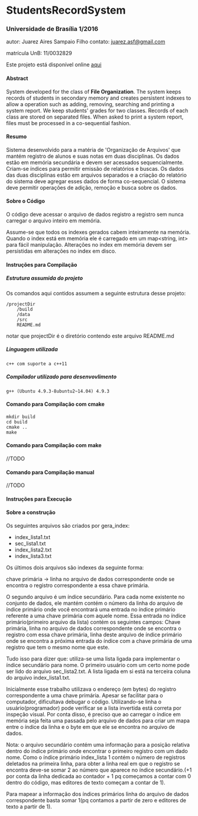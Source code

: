 ﻿# StudentsRecordSystem

### Universidade de Brasília 1/2016

autor: Juarez Aires Sampaio Filho  contato: juarez.asf@gmail.com

matrícula UnB: 11/0032829

Este projeto está disponível online [aqui](https://github.com/JuarezASF/StudentsRecordSystem "github do autor")


#### Abstract

System developed for the class of **File Organization**.
The system keeps records of students in secondary memory and creates persistent indexes
to allow a operation such as adding, removing,
searching and printing a system report. We keep students' grades for
two classes. Records of each class are stored on separated files.
When asked to print a system report, files must be processed in a 
co-sequential fashion.


#### Resumo

Sistema desenvolvido para a matéria de 'Organização de Arquivos' que
mantém registro de alunos e suas notas em duas disciplinas. Os dados
estão em memória secundária e devem ser acessados sequencialmente.
Criam-se índices para permitir emissão de relatórios e buscas. Os
dados das duas disciplinas estão em arquivos separados e a criação do
relatório do sistema deve agregar esses dados de forma co-sequencial.
O sistema deve permitir operações de adição, remoção e busca sobre os
dados.

#### Sobre o Código

O código deve acessar o arquivo de dados registro a registro sem nunca carregar o arquivo inteiro em memória.

Assume-se que todos os indexes gerados cabem inteiramente na memória. Quando o index está em memória ele é 
carregado em um map<string, int> para fácil manipulação. Alterações no index em memória devem ser persistidas
em alterações no index em disco.


#### Instruções para Compilação

##### Estrutura assumida do projeto

Os comandos aqui contidos assumem a seguinte estrutura desse projeto:

    /projectDir
        /build
        /data
        /src
        README.md

notar que projectDir é o diretório contendo este arquivo README.md


##### Linguagem utilizada

    c++ com suporte a c++11

##### Compilador utilizado para desenvovlimento

    g++ (Ubuntu 4.9.3-8ubuntu2~14.04) 4.9.3


#### Comando para Compilação com cmake

    mkdir build
    cd build
    cmake ..
    make

#### Comando para Compilação com make

//TODO
    
#### Comando para Compilação manual

//TODO

#### Instruções para Execução

#### Sobre a construção

Os seguintes arquivos são criados por gera_index:

* index_lista1.txt
* sec_lista1.txt
* index_lista2.txt
* index_lista3.txt

Os últimos dois arquivos são indexes da seguinte forma:

  chave primária -> linha no arquivo de dados correspondente onde se encontra o registro
   correspondente a essa chave primária.
   
O segundo arquivo é um índice secundário. Para cada nome existente no conjunto de dados, ele
mantém contém o número da linha do arquivo de índice primário onde você encontrará uma entrada
no índice primário referente a uma chave primária com aquele nome. Essa entrada no índice 
primário(primeiro arquivo da lista) contém os seguintes campos:
Chave primária, linha no arquivo de dados correspondente onde se encontra o registro 
com essa chave primária, linha deste arquivo de índice primário onde se encontra a próxima 
entrada do índice com a chave primária de uma registro que tem o mesmo nome que este.

Tudo isso para dizer que: utiliza-se uma lista ligada para implementar o índice secundário
para nome. O primeiro usuário com um certo nome pode ser lido do arquivo sec_lista2.txt. 
A lista ligada em si está na terceira coluna do arquivo index_lista1.txt.

Inicialmente esse trabalho utilizava o endereço (em bytes) do registro correspondente a uma
chave primária. Apesar se facilitar para o computador, dificultava debugar o código. 
Utilizando-se linha o usuário(programador) pode verificar se a lista invertida está correta
por inspeção visual. Por conta disso, é preciso que ao carregar o índice em memória seja feita 
uma passada pelo arquivo de dados para criar um mapa entre o índice da linha e o byte em
que ele se encontra no arquivo de dados.

Nota: o arquivo secundário contém uma informação para a posição relativa dentro do índice 
primário onde encontrar o primeiro registro com um dado nome. Como o índice primário 
index_lista 1 contém o número de registros deletados na primeira linha, para obter a
linha real em que o registro se encontra deve-se somar 2 ao número que aparece no índice 
secundário.(+1 por conta da linha dedicada ao contador + 1 pq começamos a contar com 0 dentro
do código, mas editores de texto começam a contar de 1).

Para mapear a informação dos índices primários linha do arquivo de dados correspondente
basta somar 1(pq contamos a partir de zero e editores de texto a partir de 1).
